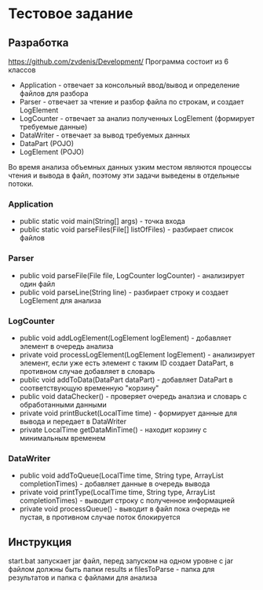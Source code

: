 # Тестовое задание
## Разработка
https://github.com/zvdenis/Development/
Программа состоит из 6 классов
* Application - отвечает за консольный ввод/вывод и определение файлов для разбора
* Parser - отвечает за чтение и разбор файла по строкам, и создает LogElement
* LogCounter - отвечает за анализ полученных LogElement (формирует требуемые данные)
* DataWriter - отвечает за вывод требуемых данных
* DataPart (POJO)
* LogElement (POJO)

Во время анализа объемных данных узким местом являются процессы чтения и вывода в файл, поэтому эти задачи выведены в отдельные потоки.

### Application
* public static void main(String[] args) - точка входа
* public static void parseFiles(File[] listOfFiles) - разбирает список файлов


### Parser
* public void parseFile(File file, LogCounter logCounter) - анализирует один файл
* public void parseLine(String line) - разбирает строку и создает LogElement для анализа


### LogCounter
* public void addLogElement(LogElement logElement) - добавляет элемент в очередь анализа
* private void processLogElement(LogElement logElement) - анализирует элемент, если уже есть элемент с таким ID создает DataPart, в противном случае добавляет в словарь
* public void addToData(DataPart dataPart) - добавляет DataPart в соответствующую временную "корзину"
* public void dataChecker() - проверяет очередь аналзиа и словарь с обработанными данными
* private void printBucket(LocalTime time) - формирует данные для вывода и передает в DataWriter
* private LocalTime getDataMinTime() - находит корзину с минимальным временем


### DataWriter
* public void addToQueue(LocalTime time, String type, ArrayList<Long> completionTimes) - добавляет данные в очередь вывода
* private void printType(LocalTime time, String type, ArrayList<Long> completionTimes) - выводит строку с полученное информацией
* private void processQueue() - выводит в файл пока очередь не пустая, в противном случае поток блокируется

## Инструкция
  start.bat запускает jar файл, перед запуском на одном уровне с jar файлом должны быть папки results и filesToParse - папка для результатов и папка с файлами для анализа
